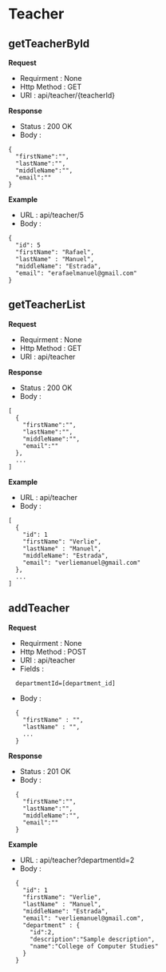 # Teacher

## getTeacherById

**Request**

* Requirment : None
* Http Method : GET
* URI : api/teacher/{teacherId}

**Response**

* Status : 200 OK
* Body :
```
{
  "firstName":"",
  "lastName":"",
  "middleName":"",
  "email":""
}
```

**Example**

* URL : api/teacher/5
* Body :
```
{
  "id": 5
  "firstName": "Rafael",
  "lastName" : "Manuel",
  "middleName": "Estrada",
  "email": "erafaelmanuel@gmail.com"
}
```

## getTeacherList

**Request**

* Requirment : None
* Http Method : GET
* URI : api/teacher

**Response**

* Status : 200 OK
* Body :
```
[
  {
    "firstName":"",
    "lastName":"",
    "middleName":"",
    "email":""
  },
  ...
]
```

**Example**

* URL : api/teacher
* Body :
```
[
  {
    "id": 1
    "firstName": "Verlie",
    "lastName" : "Manuel",
    "middleName": "Estrada",
    "email": "verliemanuel@gmail.com"
  },
  ...
]
```

## addTeacher

**Request**

* Requirment : None
* Http Method : POST
* URI : api/teacher
* Fields : 
```
  departmentId=[department_id]
```
* Body : 
```
  {
    "firstName" : "",
    "lastName" : "",
    ...
  }
```
**Response**

* Status : 201 OK
* Body :
```
  {
    "firstName":"",
    "lastName":"",
    "middleName":"",
    "email":""
  }
```

**Example**

* URL : api/teacher?departmentId=2
* Body :
```
  {
    "id": 1
    "firstName": "Verlie",
    "lastName" : "Manuel",
    "middleName": "Estrada",
    "email": "verliemanuel@gmail.com",
    "department" : {
      "id":2,
      "description":"Sample description",
      "name":"College of Computer Studies"
    }
  }
```

